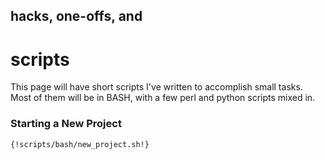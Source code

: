 ## hacks, one-offs, and
# scripts

This page will have short scripts I've written to accomplish small tasks.  Most 
of them will be in BASH, with a few perl and python scripts mixed in.

### Starting a New Project
``` bash
{!scripts/bash/new_project.sh!}
```
